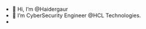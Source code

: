 - 👋 Hi, I’m @Haidergaur
- 👀 I’m CyberSecurity Engineer @HCL Technologies.
- 

<!---
Haidergaur/Haidergaur is a ✨ special ✨ repository because its `README.md` (this file) appears on your GitHub profile.
You can click the Preview link to take a look at your changes.
--->
